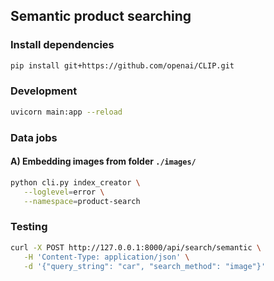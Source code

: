 ## Semantic product searching


### Install dependencies

```bash
pip install git+https://github.com/openai/CLIP.git
```

### Development

```bash
uvicorn main:app --reload
```

### Data jobs

#### A) Embedding images from folder `./images/`

```bash
python cli.py index_creator \
   --loglevel=error \
   --namespace=product-search
```

### Testing

```bash
curl -X POST http://127.0.0.1:8000/api/search/semantic \
   -H 'Content-Type: application/json' \
   -d '{"query_string": "car", "search_method": "image"}'
```


